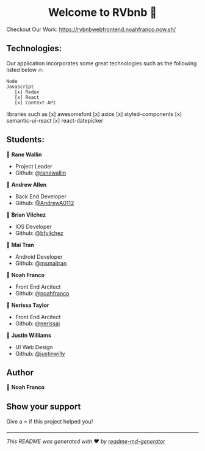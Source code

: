 <h1 align="center">Welcome to RVbnb 👋</h1>

Checkout Our Work: https://rvbnbwebfrontend.noahfranco.now.sh/

## Technologies:

Our application incorporates some great technologies such as the following listed below 🔥:

    Node
    Javascript
       [x] Redux
       [x] React
       [x] Context API

libraries such as
    [x] awesomefont
    [x] axios
    [x] styled-components
    [x] semantic-ui-react
    [x] react-datepicker

## Students:

:princess: **Rane Wallin**<br/>
- Project Leader
- Github: [@ranewallin](https://github.com/ranewallin)

:prince: **Andrew Allen** <br/>
- Back End Developer
- Github: [@AndrewA0112](https://github.com/AndrewA0112)

:prince: **Brian Vilchez** <br/>
- IOS Developer
- Github: [@bfvilchez](https://github.com/bfvilchez)

:princess: **Mai Tran** <br/>
- Android Developer
- Github: [@msmaitran](https://github.com/msmaitran)

:prince: **Noah Franco** <br/>
- Front End Arcitect <br/>
- Github: [@noahfranco](https://github.com/noahfranco)

:princess: **Nerissa Taylor** <br/>
- Front End Arcitect <br/>
- Github: [@nerissaj](https://github.com/nerissaj)

:prince: **Justin Williams** <br/>
- UI Web Design <br/>
- Github: [@justinwilly](https://github.com/justinwilly)


## Author

:prince: **Noah Franco**


## Show your support

Give a :star: if this project helped you!

---

_This README was generated with ❤️ by [readme-md-generator](https://github.com/kefranabg/readme-md-generator)_
